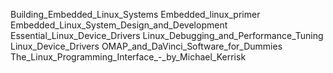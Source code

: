 Building_Embedded_Linux_Systems
Embedded_linux_primer
Embedded_Linux_System_Design_and_Development
Essential_Linux_Device_Drivers
Linux_Debugging_and_Performance_Tuning
Linux_Device_Drivers
OMAP_and_DaVinci_Software_for_Dummies
The_Linux_Programming_Interface_-_by_Michael_Kerrisk
